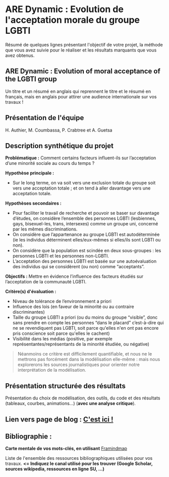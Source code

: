 # ARE Dynamic : Evolution de l'acceptation morale du groupe LGBTI

Résumé de quelques lignes présentant l'objectif de votre projet, la méthode que vous avez suivie pour le réaliser et les résultats marquants que vous avez obtenus.

## ARE Dynamic : Evolution of moral acceptance of the LGBTI group

Un titre et un résumé en anglais qui reprennent le titre et le résumé en français, mais en anglais pour attirer une audience internationale sur vos travaux !

## Présentation de l'équipe

H. Authier, M. Coumbassa, P. Crabtree et A. Guetsa


## Description synthétique du projet

**Problématique :** Comment certains facteurs influent-ils sur l’acceptation d’une minorité sociale au cours du temps ?

**Hypothèse principale :**

- Sur le long terme, on va soit vers une exclusion totale du groupe soit vers une acceptation totale ; et on tend à aller davantage vers une acceptation totale.

**Hypothèses secondaires :** 

- Pour faciliter le travail de recherche et pouvoir se baser sur davantage d’études, on considère l’ensemble des personnes LGBTI (lesbiennes, gays, bisexuel-les, trans, intersexes) comme un groupe uni, concerné par les mêmes discriminations.
- On considère que l’appartenance au groupe LGBTI est autodéterminée (ie les individus déterminent elles/eux-mêmes si elles/ils sont LGBTI ou non).
- On considère que la population est scindée en deux sous-groupes : les personnes LGBTI et les personnes non-LGBTI.
- L’acceptation des personnes LGBTI est basée sur une autoévaluation des individus qui se considèrent (ou non) comme “acceptants”.

**Objectifs :**
Mettre en évidence l’influence des facteurs étudiés sur l’acceptation de la communauté LGBTI.

**Critère(s) d'évaluation :**
- Niveau de tolérance de l’environnement a priori
- Influence des lois (en faveur de la minorité ou au contraire discriminantes)
- Taille du groupe LGBTI a priori (ou du moins du groupe “visible”, donc sans prendre en compte les personnes “dans le placard” c’est-à-dire qui ne se revendiquent pas LGBTI, soit parce qu'elles n'en ont pas encore pris conscience soit parce qu'elles le cachent)
- Visibilité dans les médias (positive, par exemple représentantes/représentants de la minorité étudiée, ou négative)
> Néanmoins ce critère est difficilement quantifiable, et nous ne le mettrons pas forcément dans la modélisation elle-même : mais nous explorerons les sources journalistiques pour orienter notre interprétation de la modélisation.


## Présentation structurée des résultats

Présentation du choix de modélisation, des outils, du code et des résultats (tableaux, courbes, animations...) (**avec une analyse critique**).

## Lien vers page de blog : <a href="blog.html"> C'est ici ! </a>

## Bibliographie :

**Carte mentale de vos mots-clés, en utilisant** <a href="https://framindmap.org/mindmaps/index.html">Framindmap </a> 

Liste de l'ensemble des ressources bibliographiques utilisées pour vos travaux. **<= Indiquez le canal utilisé pour les trouver (Google Scholar, sources wikipedia, ressources en ligne SU, ...)**
